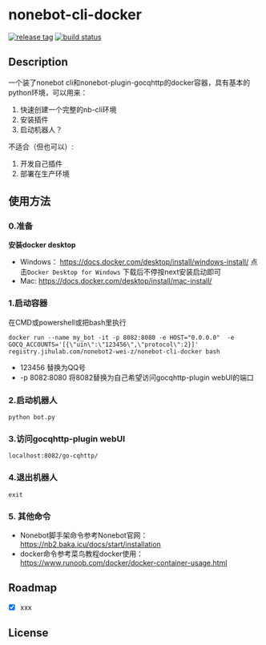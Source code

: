 # nonebot-cli-docker
[![release tag](https://img.shields.io/gitlab/v/release/nonebot2-wei-z/nonebot-cli-docker?gitlab_url=https%3A%2F%2Fjihulab.com&include_prereleases&sort=semver
)](https://jihulab.com/nonebot2-wei-z/nonebot-cli-docker/-/releases)
[![build status](https://img.shields.io/gitlab/pipeline-status/nonebot2-wei-z/nonebot-cli-docker?branch=main&gitlab_url=https%3A%2F%2Fjihulab.com%2F)](https://jihulab.com/nonebot2-wei-z/nonebot-cli-docker/-/pipelines)
## Description
一个装了nonebot cli和nonebot-plugin-gocqhttp的docker容器，具有基本的python环境，可以用来：
1. 快速创建一个完整的nb-cli环境
2. 安装插件
3. 启动机器人？

不适合（但也可以）:
1. 开发自己插件
2. 部署在生产环境


## 使用方法
### 0.准备
**安装docker desktop**
- Windows： https://docs.docker.com/desktop/install/windows-install/ 点击`Docker Desktop for Windows` 下载后不停按next安装启动即可
- Mac: https://docs.docker.com/desktop/install/mac-install/
### 1.启动容器
在CMD或powershell或把bash里执行
```
docker run --name my_bot -it -p 8082:8080 -e HOST="0.0.0.0"  -e GOCQ_ACCOUNTS='[{\"uin\":\"123456\",\"protocol\":2}]' registry.jihulab.com/nonebot2-wei-z/nonebot-cli-docker bash
```
- 123456 替换为QQ号
- -p 8082:8080 将8082替换为自己希望访问gocqhttp-plugin webUI的端口
### 2.启动机器人
```
python bot.py
```
### 3.访问gocqhttp-plugin webUI
`localhost:8082/go-cqhttp/`
### 4.退出机器人
`exit`
### 5. 其他命令
- Nonebot脚手架命令参考Nonebot官网：
https://nb2.baka.icu/docs/start/installation
- docker命令参考菜鸟教程docker使用：
https://www.runoob.com/docker/docker-container-usage.html

## Roadmap
- [x] xxx


## License
